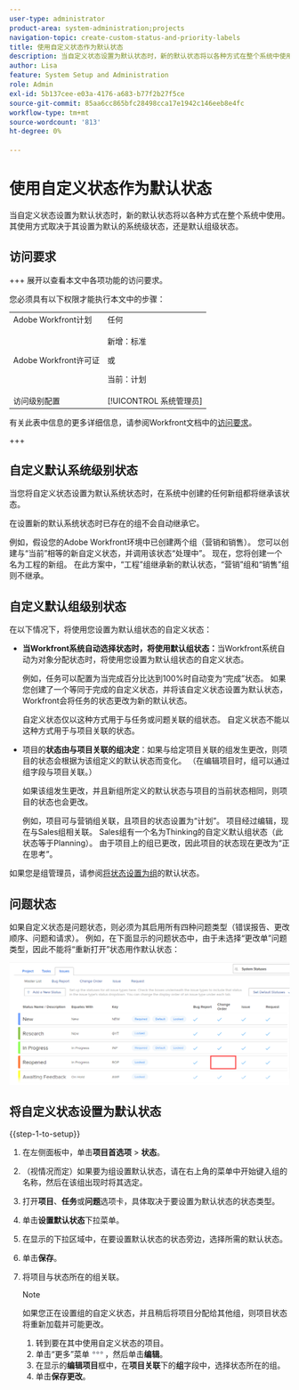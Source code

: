 ```yaml
---
user-type: administrator
product-area: system-administration;projects
navigation-topic: create-custom-status-and-priority-labels
title: 使用自定义状态作为默认状态
description: 当自定义状态设置为默认状态时，新的默认状态将以各种方式在整个系统中使用。 其使用方式取决于其设置为默认的系统级状态，还是默认组级状态。
author: Lisa
feature: System Setup and Administration
role: Admin
exl-id: 5b137cee-e03a-4176-a683-b77f2b27f5ce
source-git-commit: 85aa6cc865bfc28498cca17e1942c146eeb8e4fc
workflow-type: tm+mt
source-wordcount: '813'
ht-degree: 0%

---
```


# 使用自定义状态作为默认状态

当自定义状态设置为默认状态时，新的默认状态将以各种方式在整个系统中使用。 其使用方式取决于其设置为默认的系统级状态，还是默认组级状态。

## 访问要求

+++ 展开以查看本文中各项功能的访问要求。

您必须具有以下权限才能执行本文中的步骤：

<table style="table-layout:auto"> 
 <col> 
 <col> 
 <tbody> 
  <tr> 
   <td role="rowheader">Adobe Workfront计划</td> 
   <td>任何</td> 
  </tr> 
  <tr> 
   <td role="rowheader">Adobe Workfront许可证</td> 
   <td>
     <p>新增：标准</p>
     <p>或</p>
     <p>当前：计划</p>
   </td> 
  </tr> 
  <tr> 
   <td role="rowheader">访问级别配置</td> 
   <td>[!UICONTROL 系统管理员]</td>
  </tr> 
 </tbody> 
</table>

有关此表中信息的更多详细信息，请参阅Workfront文档中的[访问要求](/help/quicksilver/administration-and-setup/add-users/access-levels-and-object-permissions/access-level-requirements-in-documentation.md)。

+++

## 自定义默认系统级别状态

当您将自定义状态设置为默认系统状态时，在系统中创建的任何新组都将继承该状态。

在设置新的默认系统状态时已存在的组不会自动继承它。

例如，假设您的Adobe Workfront环境中已创建两个组（营销和销售）。 您可以创建与“当前”相等的新自定义状态，并调用该状态“处理中”。 现在，您将创建一个名为工程的新组。 在此方案中，“工程”组继承新的默认状态，“营销”组和“销售”组则不继承。

## 自定义默认组级别状态

在以下情况下，将使用您设置为默认组状态的自定义状态：

* **当Workfront系统自动选择状态时，将使用默认组状态：**&#x200B;当Workfront系统自动为对象分配状态时，将使用您设置为默认组状态的自定义状态。

  例如，任务可以配置为当完成百分比达到100%时自动变为“完成”状态。 如果您创建了一个等同于完成的自定义状态，并将该自定义状态设置为默认状态，Workfront会将任务的状态更改为新的默认状态。

  自定义状态仅以这种方式用于与任务或问题关联的组状态。 自定义状态不能以这种方式用于与项目关联的状态。

* 项目的&#x200B;**状态由与项目关联的组决定**：如果与给定项目关联的组发生更改，则项目的状态会根据为该组定义的默认状态而变化。 （在编辑项目时，组可以通过组字段与项目关联。）

  如果该组发生更改，并且新组所定义的默认状态与项目的当前状态相同，则项目的状态也会更改。

  例如，项目可与营销组关联，且项目的状态设置为“计划”。 项目经过编辑，现在与Sales组相关联。 Sales组有一个名为Thinking的自定义默认组状态（此状态等于Planning）。 由于项目上的组已更改，因此项目的状态现在更改为“正在思考”。

如果您是组管理员，请参阅[将状态设置为组](/help/quicksilver/administration-and-setup/manage-groups/manage-group-statuses/use-custom-statuses-as-default-statuses-group.md)的默认状态。

## 问题状态

如果自定义状态是问题状态，则必须为其启用所有四种问题类型（错误报告、更改顺序、问题和请求）。 例如，在下面显示的问题状态中，由于未选择“更改单”问题类型，因此不能将“重新打开”状态用作默认状态：

![所有问题类型已启用](assets/all-4-issue-types-enabled.png)

## 将自定义状态设置为默认状态

{{step-1-to-setup}}

1. 在左侧面板中，单击&#x200B;**项目首选项** > **状态**。
1. （视情况而定）如果要为组设置默认状态，请在右上角的菜单中开始键入组的名称，然后在该组出现时将其选定。
1. 打开&#x200B;**项目**、**任务**&#x200B;或&#x200B;**问题**&#x200B;选项卡，具体取决于要设置为默认状态的状态类型。
1. 单击&#x200B;**设置默认状态**&#x200B;下拉菜单。
1. 在显示的下拉区域中，在要设置默认状态的状态旁边，选择所需的默认状态。
1. 单击&#x200B;**保存**。
1. 将项目与状态所在的组关联。

   >[!NOTE]
   >
   >如果您正在设置组的自定义状态，并且稍后将项目分配给其他组，则项目状态将重新加载并可能更改。

   1. 转到要在其中使用自定义状态的项目。
   1. 单击“更多”菜单![更多图标](assets/more-icon.png)，然后单击&#x200B;**编辑**。
   1. 在显示的&#x200B;**编辑项目**&#x200B;框中，在&#x200B;**项目关联**&#x200B;下的&#x200B;**组**&#x200B;字段中，选择状态所在的组。
   1. 单击&#x200B;**保存更改**。
